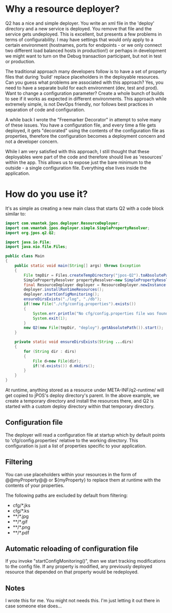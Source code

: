 # Why a resource deployer?

Q2 has a nice and simple deployer. You write an xml file in the 'deploy'
directory and a new service is deployed. You remove that file and the 
service gets undeployed. This is excellent, but presents a few problems 
in terms of configurability. 
I may have settings that would only apply to a certain 
environment (hostnames, ports for endpoints - or we only connect
two different load balanced hosts in production!) or perhaps in development
we might want to turn on the Debug transaction participant, but not in test 
or production.

The traditional approach many developers follow is to have a set of property
files that during 'build' replace placeholders in the deployable resources.
Can you guess what problems are associated with this approach? Yes, you need
to have a separate build for each environment (dev, test and prod).
Want to change a configuration parameter? Create a whole bunch of builds to see
if it works as expected in different environments. 
This approach while extremely simple, is not DevOps
friendly, nor follows best practices in separation of code and configuration.

A while back I wrote the "Freemarker Decorator" in attempt to solve many of these
issues. You have a configuration file, and every time a file gets deployed,
it gets "decorated" using the contents of the configuration file as properties,
therefore the configuration becomes a deployment concern and not a developer 
concern.

While I am very satisfied with this approach, I still thought that these deployables 
were part of the code and therefore should live as 'resources' within the app. This 
allows us to expose just the bare minimum to the outside - a single configuration file.
Everything else lives inside the application.

# How do you use it?

It's as simple as creating a new main class that starts Q2 with a code block similar to: 

```java
import com.vmantek.jpos.deployer.ResourceDeployer;
import com.vmantek.jpos.deployer.simple.SimplePropertyResolver;
import org.jpos.q2.Q2;

import java.io.File;
import java.nio.file.Files;

public class Main
{
    public static void main(String[] args) throws Exception
    {
        File tmpDir = Files.createTempDirectory("jpos-Q2").toAbsolutePath().toFile();
        SimplePropertyResolver propertyResolver=new SimplePropertyResolver(tmpDir);
        final ResourceDeployer deployer = ResourceDeployer.newInstance(propertyResolver, tmpDir);
        deployer.installRuntimeResources();
        deployer.startConfigMonitoring();
        ensureDirsExists("./log", "./db");
        if(!new File("./cfg/config.properties").exists())
        {
            System.err.println("No cfg/config.properties file was found");
            System.exit(1);
        }
        new Q2(new File(tmpDir, "deploy").getAbsolutePath()).start();
    }

    private static void ensureDirsExists(String ...dirs)
    {
        for (String dir : dirs)
        {
            File d=new File(dir);
            if(!d.exists()) d.mkdirs();
        }
    }
}
```
  
At runtime, anything stored as a resource under META-INF/q2-runtime/ will get copied 
to jPOS's deploy directory's parent. In the above example, we create a temporary directory
 and install the resources there, and Q2 is started with a custom deploy directory within
 that temporary directory.

## Configuration file

The deployer will read a configuration file at startup which by default points to 'cfg/config.properties'
relative to the working directory. This configuration is just a list of properties specific to your 
application.

## Filtering

You can use placeholders within your resources in the form of @@myProperty@@ or ${myProperty} 
to replace them at runtime with the contents of your properties.

The following paths are excluded by default from filtering:

- cfg/*.jks
- cfg/*.ks
- **/*.jpg
- **/*.gif
- **/*.png
- **/*.pdf

## Automatic reloading of configuration file

If you invoke "startConfigMonitoring()", then we start tracking modifications 
to the config file. If any property is modified, any previously deployed resource
that depended on that property would be redeployed.

## Notes

I wrote this for me. You might not needs this. I'm just letting it out there in case someone else does...

